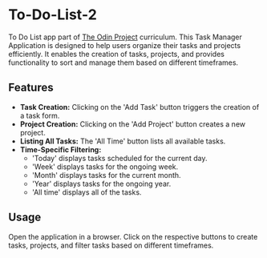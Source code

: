 # To-Do-List-2

To Do List app part of [The Odin Project]('https://www.theodinproject.com/') curriculum. This Task Manager Application is designed to help users organize their tasks and projects efficiently.
It enables the creation of tasks, projects, and provides functionality to sort and manage them based on different timeframes.

## Features
- **Task Creation:** Clicking on the 'Add Task' button triggers the creation of a task form.
- **Project Creation:** Clicking on the 'Add Project' button creates a new project.
- **Listing All Tasks:** The 'All Time' button lists all available tasks.
- **Time-Specific Filtering:**
    - 'Today' displays tasks scheduled for the current day.
    - 'Week' displays tasks for the ongoing week.
    - 'Month' displays tasks for the current month.
    - 'Year' displays tasks for the ongoing year.
    - 'All time' displays all of the tasks.

## Usage
Open the application in a browser.
Click on the respective buttons to create tasks, projects, and filter tasks based on different timeframes.
